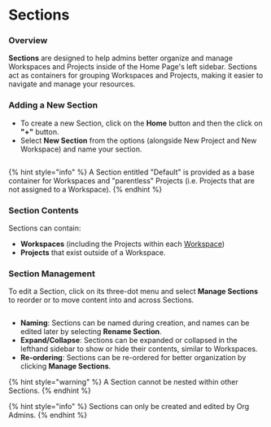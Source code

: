 # Sections

### Overview

**Sections** are designed to help admins better organize and manage Workspaces and Projects inside of the Home Page's left sidebar. Sections act as containers for grouping Workspaces and Projects, making it easier to navigate and manage your resources.

### Adding a New Section

* To create a new Section, click on the **Home** button and then the click on **"+"** button.
* Select **New Section** from the options (alongside New Project and New Workspace) and name your section.

<figure><img src="../.gitbook/assets/Screen Shot 2024-07-08 at 4.30.45 PM.png" alt=""><figcaption></figcaption></figure>

{% hint style="info" %}
A Section entitled "Default" is provided as a base container for Workspaces and "parentless" Projects (i.e. Projects that are not assigned to a Workspace).
{% endhint %}

### Section Contents

Sections can contain:

* **Workspaces** (including the Projects within each [Workspace](../quick-start/get-started-with-workspace/))
* **Projects** that exist outside of a Workspace.

### Section Management

To edit a Section, click on its three-dot menu and select **Manage Sections** to reorder or to move content into and across Sections.&#x20;

<figure><img src="../.gitbook/assets/Screenshot 2024-07-08 at 4.37.20 PM.png" alt=""><figcaption></figcaption></figure>

* **Naming**: Sections can be named during creation, and names can be edited later by selecting **Rename Section**.
* **Expand/Collapse**: Sections can be expanded or collapsed in the lefthand sidebar to show or hide their contents, similar to Workspaces.
* **Re-ordering**: Sections can be re-ordered for better organization by clicking **Manage Sections**.

{% hint style="warning" %}
A Section cannot be nested within other Sections.
{% endhint %}

{% hint style="info" %}
Sections can only be created and edited by Org Admins.
{% endhint %}

